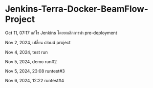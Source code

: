 # Jenkins-Terra-Docker-BeamFlow-Project

Oct 11, 07:17 แก้ไข Jenkins โดยยกเลิกการทำ pre-deployment

Nov 2, 2024, เปลี่ยน cloud project

Nov 4, 2024, test run

Nov 5, 2024, demo run#2

Nov 5, 2024, 23:08 runtest#3

Nov 6, 2024, 12:22 runtest#4
